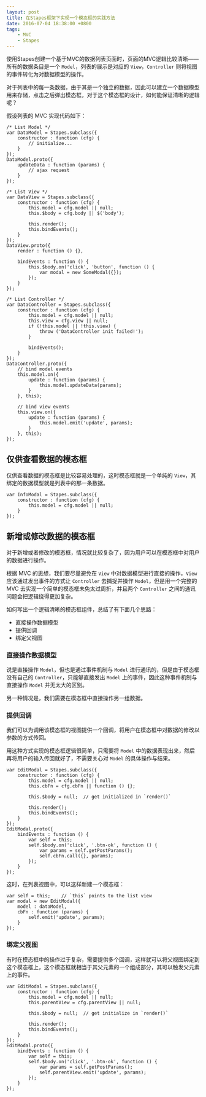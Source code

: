 ```yaml
---
layout: post
title: 在Stapes框架下实现一个模态框的实践方法
date: 2016-07-04 18:38:00 +0800
tags: 
    - MVC
    - Stapes
---
```


使用Stapes创建一个基于MVC的数据列表页面时，页面的MVC逻辑比较清晰——所有的数据条目是一个 `Model`，列表的展示是对应的 `View`，`Controller` 则将视图的事件转化为对数据模型的操作。

对于列表中的每一条数据，由于其是一个独立的数据，因此可以建立一个数据模型用来存储，点击之后弹出模态框，对于这个模态框的设计，如何能保证清晰的逻辑呢？

假设列表的 MVC 实现代码如下：

```
/* List Model */
var DataModel = Stapes.subclass({
    constructor : function (cfg) {
        // initialize...
    }
});
DataModel.proto({
    updateData : function (params) {
        // ajax request
    }
});

/* List View */
var DataView = Stapes.subclass({
    constructor : function (cfg) {
        this.model = cfg.model || null;
        this.$body = cfg.body || $('body');
        
        this.render();
        this.bindEvents();
    }
});
DataView.proto({
    render : function () {},

    bindEvents : function () {
        this.$body.on('click', 'button', function () {
            var modal = new SomeModal({});
        });
    }
});

/* List Controller */
var DataController = Stapes.subclass({
    constructor : function (cfg) {
        this.model = cfg.model || null;
        this.view = cfg.view || null;
        if (!this.model || !this.view) {
            throw ('DataController init failed!');
        }

        bindEvents();
    }
});
DataController.proto({
    // bind model events
    this.model.on({
        update : function (params) {
            this.model.updateData(params);
        }
    }, this);
    
    // bind view events
    this.view.on({
        update : function (params) {
            this.model.emit('update', params);
        }
    }, this);
});

```

## 仅供查看数据的模态框

仅供查看数据的模态框是比较容易处理的，这时模态框就是一个单纯的 `View`，其绑定的数据模型就是列表中的那一条数据。

```
var InfoModal = Stapes.subclass({
    constructor : function (cfg) {
        this.model = cfg.model || null;
    }
});
```


## 新增或修改数据的模态框

对于新增或者修改的模态框，情况就比较复杂了，因为用户可以在模态框中对用户的数据进行操作。

根据 MVC 的思想，我们要尽量避免在 `View` 中对数据模型进行直接的操作，`View` 应该通过发出事件的方式让 `Controller` 去捕捉并操作 `Model`，但是用一个完整的 MVC 去实现一个简单的模态框未免太过周折，并且两个 `Controller` 之间的通讯问题会把逻辑绕得更加复杂。

如何写出一个逻辑清晰的模态框组件，总结了有下面几个思路：

- 直接操作数据模型
- 提供回调
- 绑定父视图

### 直接操作数据模型

说是直接操作 `Model`，但也是通过事件机制与 `Model` 进行通讯的，但是由于模态框没有自己的 `Controller`，只能够直接发出 `Model` 上的事件，因此这种事件机制与直接操作 `Model` 并无太大的区别。


另一种情况是，我们需要在模态框中直接操作另一组数据。


### 提供回调

我们可以为调用该模态框的视图提供一个回调，将用户在模态框中对数据的修改以参数的方式传回。

用这种方式实现的模态框逻辑很简单，只需要将 `Model` 中的数据表现出来，然后再将用户的输入传回就好了，不需要关心对 `Model` 的具体操作与结果。

```
var EditModal = Stapes.subclass({
    constructor : function (cfg) {
        this.model = cfg.model || null;
        this.cbFn = cfg.cbFn || function () {};
        
        this.$body = null;  // get initialized in `render()`

        this.render();
        this.bindEvents();
    }
});
EditModal.proto({
    bindEvents : function () {
        var self = this;
        self.$body.on('click', '.btn-ok', function () {
            var params = self.getPostParams();
            self.cbFn.call({}, params);
        });
    }
});
```

这时，在列表视图中，可以这样新建一个模态框：

```
var self = this;    // `this` points to the list view
var modal = new EditModal({
    model : dataModel,
    cbFn : function (params) {
        self.emit('update', params);
    }
});
```


### 绑定父视图

有时在模态框中的操作过于复杂，需要提供多个回调，这样就可以将父视图绑定到这个模态框上，这个模态框就相当于其父元素的一个组成部分，其可以触发父元素上的事件。

```
var EditModal = Stapes.subclass({
    constructor : function (cfg) {
        this.model = cfg.model || null;
        this.parentView = cfg.parentView || null;
    
        this.$body = null;  // get initialize in `render()`

        this.render();
        this.bindEvents();
    }
});
EditModal.proto({
    bindEvents : function () {
        var self = this;
        self.$body.on('click', '.btn-ok', function () {
            var params = self.getPostParams();
            self.parentView.emit('update', params);
        });
    }
});
```